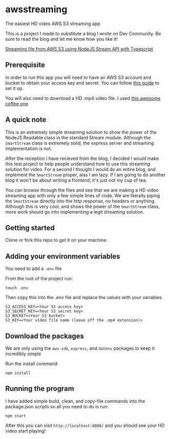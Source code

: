 # awsstreaming
The easiest HD video AWS S3 streaming app

This is a project I made to substitute a blog I wrote on Dev Community. Be sure to read the blog and let me know how you like it!

[Streaming file from AWS S3 using NodeJS Stream API with Typescript](https://dev.to/about14sheep/streaming-data-from-aws-s3-using-nodejs-stream-api-and-typescript-3dj0)

## Prerequisite

In order to run this app you will need to have an AWS S3 account and bucket to obtain your access key and secret.
You can follow [this guide](https://docs.aws.amazon.com/AmazonS3/latest/userguide/setting-up-s3.html) to set it up.

You will also need to download a HD .mp4 video file. I used [this awesome coffee one](https://www.videezy.com/food-and-drink/80-coffee-cup-stock-video-in-high-definition)

## A quick note

This is an extremely simple streaming solution to show the power of the NodeJS Readable class in the standard Stream module. 
Although the `SmartStream` class is extremely solid, the express server and streaming implementation is not.

After the reception I have recieved from the blog, I decided I would make this test project to help people understand how to use this streaming solution for video.
For a second I thought I would do an entire blog, and implement the `SmartStream` proper, alas I am lazy. If I am going to do another blog it won't be about writing a frontend, it's just not my cup of tea.

You can browse through the files and see that we are making a HD video streaming app with only a few simple lines of code.
We are literally piping the `SmartStream` directly into the http response, no headers or anything.
Although this is very cool, and shows the power of the `SmartStream` class, more work should go into implementing a legit streaming solution.

## Getting started

Clone or fork this repo to get it on your machine.

## Adding your environment variables

You need to add a `.env` file

From the root of the project run:
```
touch .env
```

Then copy this into the .env file and replace the values with your variables.

```
S3_ACCESS_KEY=<Your S3 access key>
S3_SECRET_KEY=<Your S3 secret key>
S3_BUCKET=<Your S3 bucket>
S3_KEY=<Your video file name (leave off the .mp4 extension)>
```

## Download the packages

We are only using the `aws-sdk`, `express`, and `dotenv` packages to keep it incredibly simple

Run the install command:
```
npm install
```

## Running the program

I have added simple build, clean, and copy-file commands into the package.json scripts so all you need to do is run:
```
npm start
```

After this you can visit `http://localhost:8080/` and you should see your HD video start playing!
